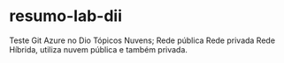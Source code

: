 # resumo-lab-dii
Teste Git Azure no Dio
Tópicos Nuvens;
  Rede pública 
  Rede privada
  Rede Híbrida, utiliza nuvem pública e também privada.

  
  
